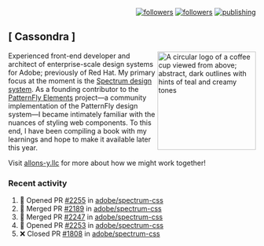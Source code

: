<p align="right"><a rel="me" href="https://front-end.social/@castastrophe">
    <img alt="followers" title="Follow me on Mastodon" src="https://img.shields.io/mastodon/follow/109297102751309835?domain=https%3A%2F%2Ffront-end.social&label=Follow&logo=mastodon&logoColor=white&style=for-the-badge&labelColor=008080&color=006969"/></a>
  <a href="https://codepen.io/castastrophe/">
    <img alt="followers" title="Follow me on CodePen" src="https://img.shields.io/badge/16-1?color=640464&labelColor=7c007c&style=for-the-badge&logo=codepen&label=Follow"/></a>
<a href="https://castastrophe.medium.com/">
    <img alt="publishing" title="View articles on Medium" src="https://img.shields.io/badge/107-1?color=666&labelColor=444&label=subscribe&logo=medium&logoColor=white&style=for-the-badge"/></a>
</p>

## [&nbsp;Cassondra&nbsp;]

<img align="right" src="https://github-production-user-asset-6210df.s3.amazonaws.com/1840295/253016758-ba468774-1cd3-42c2-8f43-947b5eeb5edf.png" height="200" alt="A circular logo of a coffee cup viewed from above; abstract, dark outlines with hints of teal and creamy tones">

Experienced front-end developer and architect of enterprise-scale design systems for Adobe; previously of Red Hat. My primary focus at the moment is the [Spectrum design system](https://github.com/adobe/spectrum-css). As a founding contributor to the [PatternFly&nbsp;Elements](https://github.com/patternfly/patternfly-elements) project&mdash;a community implementation of the PatternFly design system&mdash;I became intimately familiar with the nuances of styling web components. To this end, I have been compiling a book with my learnings and hope to make it available later this year.

Visit [allons-y.llc](http://allons-y.llc/) for more about how we might work together!

### Recent activity

<!--START_SECTION:activity-->
1. 💪 Opened PR [#2255](https://github.com/adobe/spectrum-css/pull/2255) in [adobe/spectrum-css](https://github.com/adobe/spectrum-css)
2. 🎉 Merged PR [#2189](https://github.com/adobe/spectrum-css/pull/2189) in [adobe/spectrum-css](https://github.com/adobe/spectrum-css)
3. 🎉 Merged PR [#2247](https://github.com/adobe/spectrum-css/pull/2247) in [adobe/spectrum-css](https://github.com/adobe/spectrum-css)
4. 💪 Opened PR [#2253](https://github.com/adobe/spectrum-css/pull/2253) in [adobe/spectrum-css](https://github.com/adobe/spectrum-css)
5. ❌ Closed PR [#1808](https://github.com/adobe/spectrum-css/pull/1808) in [adobe/spectrum-css](https://github.com/adobe/spectrum-css)
<!--END_SECTION:activity-->
